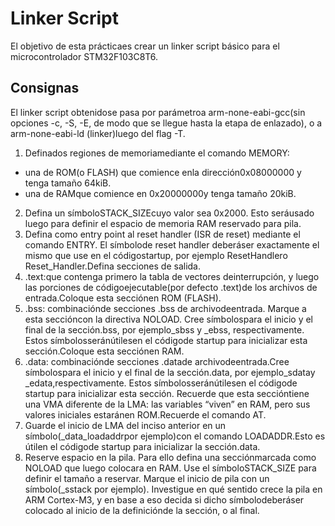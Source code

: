 # Linker Script

El objetivo de esta prácticaes crear un linker script básico para el microcontrolador STM32F103C8T6.

## Consignas

El linker script obtenidose pasa por parámetroa arm-none-eabi-gcc(sin opciones -c, -S, -E, de modo que se llegue hasta la etapa de enlazado), o a arm-none-eabi-ld (linker)luego del flag -T.
1. Definados regiones de memoriamediante el comando MEMORY:
- una de ROM(o FLASH) que comience enla dirección0x08000000 y tenga tamaño 64kiB.
- una de RAMque comience en 0x20000000y tenga tamaño 20kiB.
2. Defina un símboloSTACK_SIZEcuyo valor sea 0x2000. Esto seráusado luego para definir el espacio de memoria RAM reservado para pila.
3. Defina como  entry  point  al  reset  handler  (ISR de  reset)  mediante  el  comando ENTRY. El símbolode reset handler deberáser exactamente el mismo que use en el códigostartup, por ejemplo ResetHandlero Reset_Handler.Defina secciones de salida.
4. .text:que contenga  primero  la  tabla  de  vectores  deinterrupción,  y  luego  las porciones  de códigoejecutable(por  defecto  .text)de  los  archivos  de  entrada.Coloque esta secciónen ROM (FLASH).
5. .bss: combinaciónde secciones .bss de archivodeentrada. Marque a esta seccióncon la directiva NOLOAD. Cree símbolospara el inicio y el final de la sección.bss, por  ejemplo_sbss  y  _ebss,  respectivamente.  Estos símbolosseránútilesen  el códigode startup para inicializar esta sección.Coloque esta secciónen RAM.
6. .data: combinaciónde secciones .datade archivodeentrada.Cree símbolospara el inicio y el final de la sección.data, por ejemplo_sdatay _edata,respectivamente. Estos símbolosseránútilesen el códigode startup para inicializar esta sección. Recuerde que  esta seccióntiene  una VMA  diferente  de  la LMA:  las  variables “viven”  en  RAM,  pero  sus  valores  iniciales estaránen  ROM.Recuerde  el comando AT.
7. Guarde  el  inicio  de  LMA  del  inciso  anterior  en  un símbolo(_data_loadaddrpor ejemplo)con  el  comando LOADADDR.Esto  es útilen  el códigode  startup  para inicializar la sección.data.
8. Reserve espacio en la pila. Para ello defina una secciónmarcada como NOLOAD que luego colocara en RAM. Use el símboloSTACK_SIZE para definir el tamaño a reservar. Marque  el  inicio  de  pila  con  un símbolo(_sstack  por  ejemplo).  Investigue  en  qué sentido crece la pila en ARM Cortex-M3, y en base a eso decida si dicho símbolodeberáser colocado al inicio de la definiciónde la sección, o al final.